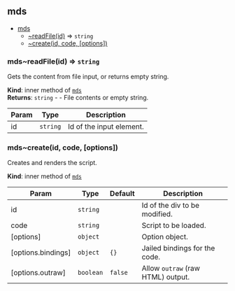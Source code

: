 <a name="module_mds"></a>

## mds

* [mds](#module_mds)
    * [~readFile(id)](#module_mds..readFile) ⇒ <code>string</code>
    * [~create(id, code, [options])](#module_mds..create)

<a name="module_mds..readFile"></a>

### mds~readFile(id) ⇒ <code>string</code>
Gets the content from file input, or returns empty string.

**Kind**: inner method of [<code>mds</code>](#module_mds)  
**Returns**: <code>string</code> - - File contents or empty string.  

| Param | Type | Description |
| --- | --- | --- |
| id | <code>string</code> | Id of the input element. |

<a name="module_mds..create"></a>

### mds~create(id, code, [options])
Creates and renders the script.

**Kind**: inner method of [<code>mds</code>](#module_mds)  

| Param | Type | Default | Description |
| --- | --- | --- | --- |
| id | <code>string</code> |  | Id of the div to be modified. |
| code | <code>string</code> |  | Script to be loaded. |
| [options] | <code>object</code> |  | Option object. |
| [options.bindings] | <code>object</code> | <code>{}</code> | Jailed bindings for the code. |
| [options.outraw] | <code>boolean</code> | <code>false</code> | Allow `outraw` (raw HTML) output. |

